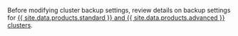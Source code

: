 Before modifying cluster backup settings, review details on backup settings for [{{ site.data.products.standard }} and {{ site.data.products.advanced }} clusters](#managed-backup-settings).